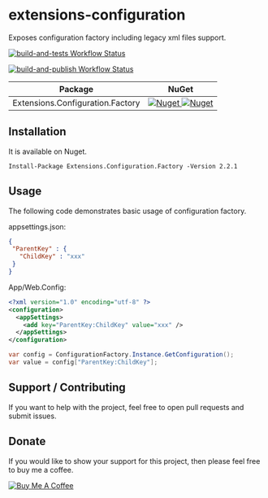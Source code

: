 # extensions-configuration

Exposes configuration factory including legacy xml files support.

[![build-and-tests Workflow Status](https://github.com/ffernandolima/extensions-configuration/actions/workflows/build-and-tests.yml/badge.svg?branch=master)](https://github.com/ffernandolima/extensions-configuration/actions/workflows/build-and-tests.yml?branch=master)

[![build-and-publish Workflow Status](https://github.com/ffernandolima/extensions-configuration/actions/workflows/build-and-publish.yml/badge.svg?branch=master)](https://github.com/ffernandolima/extensions-configuration/actions/workflows/build-and-publish.yml?branch=master)

 | Package | NuGet |
 | ------- | ----- |
 | Extensions.Configuration.Factory | [![Nuget](https://img.shields.io/badge/nuget-v2.2.1-blue) ![Nuget](https://img.shields.io/nuget/dt/Extensions.Configuration.Factory)](https://www.nuget.org/packages/Extensions.Configuration.Factory/2.2.1) |

## Installation

It is available on Nuget.

```
Install-Package Extensions.Configuration.Factory -Version 2.2.1
```

## Usage

The following code demonstrates basic usage of configuration factory.

appsettings.json:
```JSON
{ 
 "ParentKey" : {
   "ChildKey" : "xxx"
 }
}
```

App/Web.Config:
```XML
<?xml version="1.0" encoding="utf-8" ?>
<configuration>
  <appSettings>
    <add key="ParentKey:ChildKey" value="xxx" />
  </appSettings>
</configuration>
```

```C#
var config = ConfigurationFactory.Instance.GetConfiguration();
var value = config["ParentKey:ChildKey"];
```

## Support / Contributing
If you want to help with the project, feel free to open pull requests and submit issues. 

## Donate

If you would like to show your support for this project, then please feel free to buy me a coffee.

<a href="https://www.buymeacoffee.com/fernandolima" target="_blank"><img src="https://www.buymeacoffee.com/assets/img/custom_images/white_img.png" alt="Buy Me A Coffee" style="height: auto !important;width: auto !important;" ></a>
